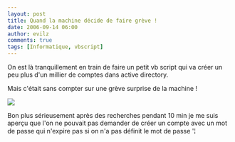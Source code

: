 ```yaml
---
layout: post
title: Quand la machine décide de faire grève !
date: 2006-09-14 06:00
author: evilz
comments: true
tags: [Informatique, vbscript]
---
```

On est là tranquillement en train de faire un petit vb script qui va créer un peu plus d'un millier de comptes dans active directory.

Mais c'était sans compter sur une grève surprise de la machine ! 

[![](/images/blog/quand_la_machine_decide_de_faire_greve.jpg)](/images/blog/quand_la_machine_decide_de_faire_greve.jpg)

Bon plus sérieusement après des recherches pendant 10 min je me suis aperçu que l'on ne pouvait pas demander de créer un compte avec un mot de passe qui n'expire pas si on n'a pas définit le mot de passe '¦
